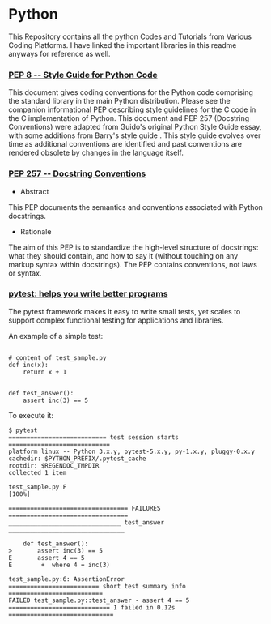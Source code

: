 # Python

This Repository contains all the python Codes and Tutorials from Various Coding Platforms.
I have linked the important libraries in this readme anyways for reference as well.
 
### [PEP 8 -- Style Guide for Python Code](https://www.python.org/dev/peps/pep-0008/)

This document gives coding conventions for the Python code comprising the standard library in the main Python distribution. Please see the companion informational PEP describing style guidelines for the C code in the C implementation of Python.
This document and PEP 257 (Docstring Conventions) were adapted from Guido's original Python Style Guide essay, with some additions from Barry's style guide .
This style guide evolves over time as additional conventions are identified and past conventions are rendered obsolete by changes in the language itself.

### [PEP 257 -- Docstring Conventions](https://www.python.org/dev/peps/pep-0257/)

- Abstract

This PEP documents the semantics and conventions associated with Python docstrings.

- Rationale

The aim of this PEP is to standardize the high-level structure of docstrings: what they should contain, and how to say it (without touching on any markup syntax within docstrings). The PEP contains conventions, not laws or syntax.

### [pytest: helps you write better programs](https://docs.pytest.org/en/latest/)

The pytest framework makes it easy to write small tests, yet scales to support complex functional testing for applications and libraries.

An example of a simple test:
```

# content of test_sample.py
def inc(x):
    return x + 1


def test_answer():
    assert inc(3) == 5
```

To execute it:
```
$ pytest
=========================== test session starts ============================
platform linux -- Python 3.x.y, pytest-5.x.y, py-1.x.y, pluggy-0.x.y
cachedir: $PYTHON_PREFIX/.pytest_cache
rootdir: $REGENDOC_TMPDIR
collected 1 item

test_sample.py F                                                     [100%]

================================= FAILURES =================================
_______________________________ test_answer ________________________________

    def test_answer():
>       assert inc(3) == 5
E       assert 4 == 5
E        +  where 4 = inc(3)

test_sample.py:6: AssertionError
========================= short test summary info ==========================
FAILED test_sample.py::test_answer - assert 4 == 5
============================ 1 failed in 0.12s =============================
```
